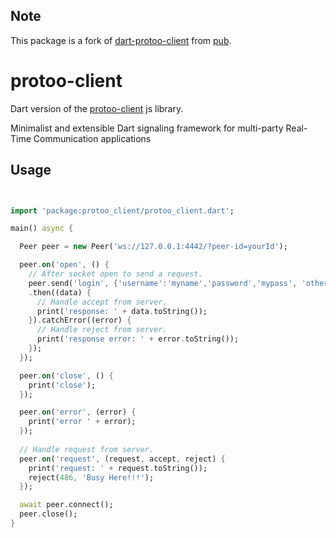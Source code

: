 ## Note
This package is a fork of [dart-protoo-client](https://github.com/flutter-webrtc/dart-protoo-client) from [pub](https://pub.dev/packages/protoo_client).

# protoo-client
Dart version of the [protoo-client](https://github.com/ibc/protoo/tree/master/client) js library.

Minimalist and extensible Dart signaling framework for multi-party Real-Time Communication applications

## Usage

``` dart


import 'package:protoo_client/protoo_client.dart';

main() async {

  Peer peer = new Peer('ws://127.0.0.1:4442/?peer-id=yourId');

  peer.on('open', () {
    // After socket open to send a request.
    peer.send('login', {'username':'myname','password','mypass', 'other': {}})
    .then((data) {
      // Handle accept from server.
      print('response: ' + data.toString());
    }).catchError((error) {
      // Handle reject from server.
      print('response error: ' + error.toString());
    });
  });

  peer.on('close', () {
    print('close');
  });

  peer.on('error', (error) {
    print('error ' + error);
  });
 
  // Handle request from server.
  peer.on('request', (request, accept, reject) {
    print('request: ' + request.toString());
    reject(486, 'Busy Here!!!');
  });

  await peer.connect();
  peer.close();
}

```
